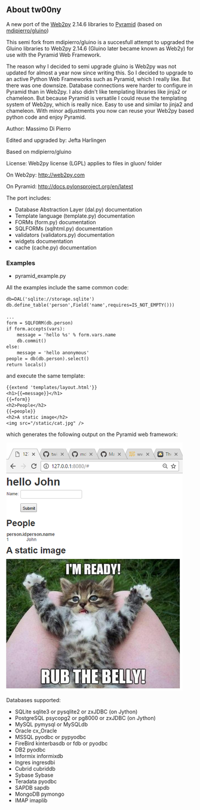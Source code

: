 ## About tw00ny
A new port of the [Web2py](http://www.web2py.com) 2.14.6 libraries to [Pyramid](http://docs.pylonsproject.org/en/latest) (based on [mdipierro/gluino](https://github.com/mdipierro/gluino))

This semi fork from mdipierro/gluino is a succesfull attempt to upgraded the Gluino libraries to Web2py 2.14.6 (Gluino later became known as Web2y) for use with the Pyramid Web Framework.

The reason why I decided to semi upgrade gluino is Web2py was not updated for almost a year now since writing this. So I decided to upgrade to an active Python Web Frameworks such as Pyramid, which I really like. But there was one downsize. Database connections were harder to configure in Pyramid than in Web2py. I also didn't like templating libraries like jinja2 or chameleon. But because Pyramid is versatile I could reuse the templating system of Web2py, which is really nice. Easy to use and similar to jinja2 and chameleon. With minor adjustments you now can reuse your Web2py based python code and enjoy Pyramid.

Author: Massimo Di Pierro

Edited and upgraded by: Jefta Harlingen

Based on mdipierro/gluino

License: Web2py license (LGPL) applies to files in gluon/ folder

On Web2py: http://web2py.com

On Pyramid: http://docs.pylonsproject.org/en/latest

The port includes:
* Database Abstraction Layer (dal.py) documentation
* Template language (template.py) documentation
* FORMs (form.py) documentation
* SQLFORMs (sqlhtml.py) documentation
* validators (validators.py) documentation
* widgets documentation
* cache (cache.py) documentation

### Examples

* pyramid_example.py

All the examples include the same common code:
```
db=DAL('sqlite://storage.sqlite')
db.define_table('person',Field('name',requires=IS_NOT_EMPTY()))

...
form = SQLFORM(db.person)
if form.accepts(vars):
    message = 'hello %s' % form.vars.name
    db.commit()
else:
    message = 'hello anonymous'
people = db(db.person).select()
return locals()
```

and execute the same template:

```
{{extend 'templates/layout.html'}}
<h1>{{=message}}</h1>
{{=form}}
<h2>People</h2>
{{=people}}
<h2>A static image</h2>
<img src="/static/cat.jpg" />
```

which generates the following output on the Pyramid web framework:

![GitHub Logo](/static/screenshot.png)

Databases supported:
* SQLite	sqlite3 or pysqlite2 or zxJDBC (on Jython)
* PostgreSQL	psycopg2 or pg8000 or zxJDBC (on Jython)
* MySQL	pymysql or MySQLdb
* Oracle	cx_Oracle
* MSSQL	pyodbc or pypyodbc
* FireBird	kinterbasdb or fdb or pyodbc
* DB2	pyodbc
* Informix	informixdb
* Ingres	ingresdbi
* Cubrid	cubriddb
* Sybase	Sybase
* Teradata	pyodbc
* SAPDB	sapdb
* MongoDB	pymongo
* IMAP	imaplib
